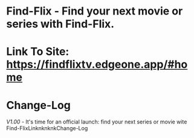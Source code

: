 # Find-Flix - Find your next movie or series with Find-Flix.
# Link To Site: https://findflixtv.edgeone.app/#home
# Change-Log
*V1.00* - It's time for an official launch: find your next series or movie wite Find-FlixLinknknknkChange-Log

